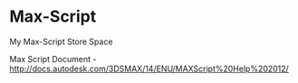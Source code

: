 # Max-Script

My Max-Script Store Space

Max Script Document - http://docs.autodesk.com/3DSMAX/14/ENU/MAXScript%20Help%202012/

